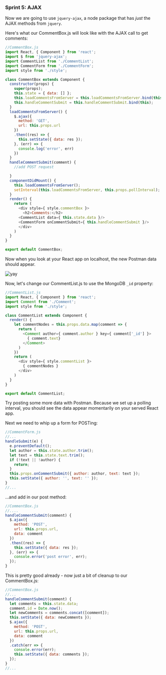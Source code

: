### Sprint 5: AJAX


Now we are going to use `jquery-ajax`, a node package that has *just* the AJAX methods from `jquery`.

Here's what our CommentBox.js will look like with the AJAX call to get comments:

```js
//CommentBox.js
import React, { Component } from 'react';
import $ from 'jquery-ajax';
import CommentList from './CommentList';
import CommentForm from './CommentForm';
import style from './style';

class CommentBox extends Component {
  constructor(props) {
    super(props);
    this.state = { data: [] };
    this.loadCommentsFromServer = this.loadCommentsFromServer.bind(this);
    this.handleCommentSubmit = this.handleCommentSubmit.bind(this);
  }
  loadCommentsFromServer() {
    $.ajax({
      method: 'GET',
      url: this.props.url
    })
    .then((res) => {
      this.setState({ data: res });
    }, (err) => {
      console.log('error', err)
    })
  }
  handleCommentSubmit(comment) {
    //add POST request

  }
  componentDidMount() {
    this.loadCommentsFromServer();
    setInterval(this.loadCommentsFromServer, this.props.pollInterval);
  }
  render() {
    return (
      <div style={ style.commentBox }>
        <h2>Comments:</h2>
      <CommentList data={ this.state.data }/>
      <CommentForm onCommentSubmit={ this.handleCommentSubmit }/>
      </div>
    )
  }
}

export default CommentBox;
```

Now when you look at your React app on localhost, the new Postman data should appear.

![yay](https://38.media.tumblr.com/d3ffb6750636f4476afe3b5c6a7f3461/tumblr_inline_n60311def41sg992s.gif)

Now, let's change our CommentList.js to use the MongoDB `_id` property:

```js
//CommentList.js
import React, { Component } from 'react';
import Comment from './Comment';
import style from './style';

class CommentList extends Component {
  render() {
    let commentNodes = this.props.data.map(comment => {
      return (
        <Comment author={ comment.author } key={ comment['_id'] }>
          { comment.text}
        </Comment>
      )
    })
    return (
      <div style={ style.commentList }>
        { commentNodes }
      </div>
    )
  }
}

export default CommentList;
```

Try posting some more data with Postman. Because we set up a polling interval, you should see the data appear momentarily on your served React app.

Next we need to whip up a form for POSTing:

```js
//CommentForm.js
//...
handleSubmit(e) {
  e.preventDefault();
  let author = this.state.author.trim();
  let text = this.state.text.trim();
  if (!text || !author) {
    return;
  }
  this.props.onCommentSubmit({ author: author, text: text });
  this.setState({ author: '', text: '' });
}
//...
```

...and add in our post method:

```js
//CommentBox.js
//....
handleCommentSubmit(comment) {
  $.ajax({
    method: 'POST',
    url: this.props.url,
    data: comment
  })
  .then((res) => {
    this.setState({ data: res });
  }, (err) => {
    console.error('post error', err);
  });
}
```

This is pretty good already - now just a bit of cleanup to our CommentBox.js:

```js
//CommentBox.js
//...
handleCommentSubmit(comment) {
  let comments = this.state.data;
  comment.id = Date.now();
  let newComments = comments.concat([comment]);
  this.setState({ data: newComments });
  $.ajax({
    method: 'POST',
    url: this.props.url,
    data: comment
  })
  .catch(err => {
    console.error(err);
    this.setState({ data: comments });
  });
}
//...
```
